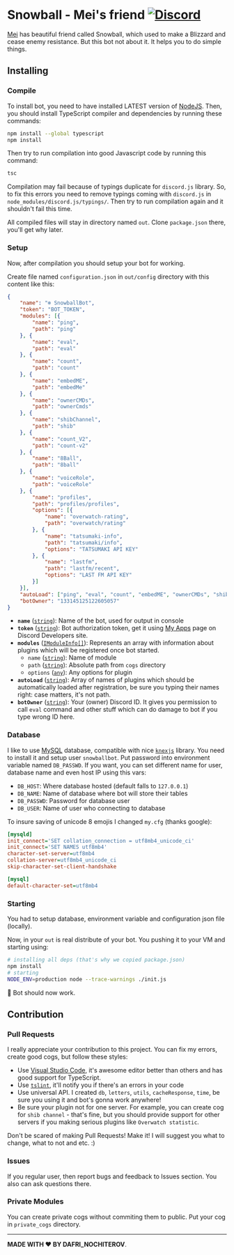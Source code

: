 # Snowball - Mei's friend [![Discord](https://discordapp.com/api/guilds/283995293190455296/embed.png?style=shield)](https://discord.gg/BQDVn)

[Mei](https://playoverwatch.com/en-us/heroes/mei/) has beautiful friend called Snowball, which used to make a Blizzard and cease enemy resistance. But this bot not about it. It helps you to do simple things.

## Installing

### Compile

To install bot, you need to have installed LATEST version of [NodeJS](https://nodejs.org/). Then, you should install TypeScript compiler and dependencies by running these commands:

```bash
npm install --global typescript
npm install
```

Then try to run compilation into good Javascript code by running this command:

```bash
tsc
```

Compilation may fail because of typings duplicate for `discord.js` library. So, to fix this errors you need to remove typings coming with `discord.js` in `node_modules/discord.js/typings/`. Then try to run compilation again and it shouldn't fail this time.

All compiled files will stay in directory named `out`. Clone `package.json` there, you'll get why later.

### Setup

Now, after compilation you should setup your bot for working.

Create file named `configuration.json` in `out/config` directory with this content like this:

```json
{
    "name": "❄️ SnowballBot",
    "token": "BOT_TOKEN",
    "modules": [{
        "name": "ping",
        "path": "ping"
    }, {
        "name": "eval",
        "path": "eval"
    }, {
        "name": "count",
        "path": "count"
    }, {
        "name": "embedME",
        "path": "embedMe"
    }, {
        "name": "ownerCMDs",
        "path": "ownerCmds"
    }, {
        "name": "shibChannel",
        "path": "shib"
    }, {
        "name": "count_V2",
        "path": "count-v2"
    }, {
        "name": "8Ball",
        "path": "8ball"
    }, {
        "name": "voiceRole",
        "path": "voiceRole"
    }, {
        "name": "profiles",
        "path": "profiles/profiles",
        "options": [{
            "name": "overwatch-rating",
            "path": "overwatch/rating"
        }, {
            "name": "tatsumaki-info",
            "path": "tatsumaki/info",
            "options": "TATSUMAKI API KEY"
        }, {
            "name": "lastfm",
            "path": "lastfm/recent",
            "options": "LAST FM API KEY"
        }]
    }],
    "autoLoad": ["ping", "eval", "count", "embedME", "ownerCMDs", "shibChannel", "count_V2", "8Ball", "voiceRole", "profiles"],
    "botOwner": "133145125122605057"
}
```

- **`name`** ([`string`][string]): Name of the bot, used for output in console
- **`token`** ([`string`][string]): Bot authorization token, get it using [My Apps](https://discordapp.com/developers/applications/me) page on Discord Developers site.
- **`modules`** ([`IModuleInfo[]`](./src/types/ModuleLoader.ts#L6)): Represents an array with information about plugins which will be registered once bot started.
  - `name` ([`string`][string]): Name of module
  - `path` ([`string`][string]): Absolute path from `cogs` directory
  - `options` ([`any`][any]): Any options for plugin
- **`autoLoad`** ([`string`][string]): Array of names of plugins which should be automatically loaded after registration, be sure you typing their names right: case matters, it's not path.
- **`botOwner`** ([`string`][string]): Your (owner) Discord ID. It gives you permission to call `eval` command and other stuff which can do damage to bot if you type wrong ID here.

[string]:https://developer.mozilla.org/en/docs/Web/JavaScript/Reference/Global_Objects/String
[any]:https://www.typescriptlang.org/docs/handbook/basic-types.html#any

### Database

I like to use [MySQL](https://www.mysql.com/) database, compatible with nice [`knexjs`](http://knexjs.org/) library. You need to install it and setup user `snowballbot`. Put password into environment variable named `DB_PASSWD`. If you want, you can set different name for user, database name and even host IP using this vars:

- `DB_HOST`: Where database hosted (default falls to `127.0.0.1`)
- `DB_NAME`: Name of database where bot will store their tables
- `DB_PASSWD`: Password for database user
- `DB_USER`: Name of user who connecting to database

To insure saving of unicode 8 emojis I changed `my.cfg` (thanks google):

```ini
[mysqld]
init_connect='SET collation_connection = utf8mb4_unicode_ci'
init_connect='SET NAMES utf8mb4'
character-set-server=utf8mb4
collation-server=utf8mb4_unicode_ci
skip-character-set-client-handshake

[mysql]
default-character-set=utf8mb4
```

### Starting

You had to setup database, environment variable and configuration json file (locally).

Now, in your `out` is real distribute of your bot. You pushing it to your VM and starting using:

```bash
# installing all deps (that's why we copied package.json)
npm install
# starting
NODE_ENV=production node --trace-warnings ./init.js
```

:tada: Bot should now work.

## Contribution

### Pull Requests

I really appreciate your contribution to this project. You can fix my errors, create good cogs, but follow these styles:

- Use [Visual Studio Code](https://code.visualstudio.com/), it's awesome editor better than others and has good support for TypeScript.
- Use [`tslint`](https://palantir.github.io/tslint/), it'll notify you if there's an errors in your code
- Use universal API. I created `db`, `letters`, `utils`, `cacheResponse`, `time`, be sure you using it and bot's gonna work anywhere!
- Be sure your plugin not for one server. For example, you can create cog for `shib channel` - that's fine, but you should provide support for other servers if you making serious plugins like `Overwatch statistic`.

Don't be scared of making Pull Requests! Make it! I will suggest you what to change, what to not and etc. :)

### Issues

If you regular user, then report bugs and feedback to Issues section. You also can ask questions there.

### Private Modules

You can create private cogs without commiting them to public. Put your cog in `private_cogs` directory.

---
**MADE WITH ♥ BY DAFRI_NOCHITEROV**.